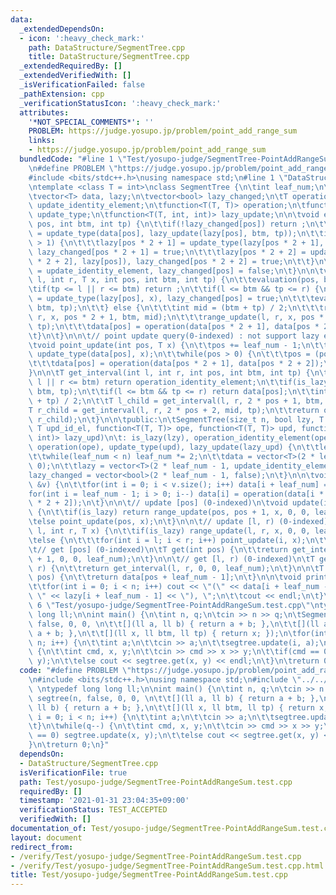 ```yaml
---
data:
  _extendedDependsOn:
  - icon: ':heavy_check_mark:'
    path: DataStructure/SegmentTree.cpp
    title: DataStructure/SegmentTree.cpp
  _extendedRequiredBy: []
  _extendedVerifiedWith: []
  _isVerificationFailed: false
  _pathExtension: cpp
  _verificationStatusIcon: ':heavy_check_mark:'
  attributes:
    '*NOT_SPECIAL_COMMENTS*': ''
    PROBLEM: https://judge.yosupo.jp/problem/point_add_range_sum
    links:
    - https://judge.yosupo.jp/problem/point_add_range_sum
  bundledCode: "#line 1 \"Test/yosupo-judge/SegmentTree-PointAddRangeSum.test.cpp\"\
    \n#define PROBLEM \"https://judge.yosupo.jp/problem/point_add_range_sum\"\n\n\
    #include <bits/stdc++.h>\nusing namespace std;\n#line 1 \"DataStructure/SegmentTree.cpp\"\
    \ntemplate <class T = int>\nclass SegmentTree {\n\tint leaf_num;\n\tbool is_lazy;\n\
    \tvector<T> data, lazy;\n\tvector<bool> lazy_changed;\n\tT operation_identity_element,\
    \ update_identity_element;\n\tfunction<T(T, T)> operation;\n\tfunction<T(T, T)>\
    \ update_type;\n\tfunction<T(T, int, int)> lazy_update;\n\n\tvoid evaluation(int\
    \ pos, int btm, int tp) {\n\t\tif(!lazy_changed[pos]) return ;\n\t\tdata[pos]\
    \ = update_type(data[pos], lazy_update(lazy[pos], btm, tp));\n\t\tif(tp - btm\
    \ > 1) {\n\t\t\tlazy[pos * 2 + 1] = update_type(lazy[pos * 2 + 1], lazy[pos]),\
    \ lazy_changed[pos * 2 + 1] = true;\n\t\t\tlazy[pos * 2 + 2] = update_type(lazy[pos\
    \ * 2 + 2], lazy[pos]), lazy_changed[pos * 2 + 2] = true;\n\t\t}\n\t\tlazy[pos]\
    \ = update_identity_element, lazy_changed[pos] = false;\n\t}\n\n\tvoid range_update(int\
    \ l, int r, T x, int pos, int btm, int tp) {\n\t\tevaluation(pos, btm, tp);\n\t\
    \tif(tp <= l || r <= btm) return ;\n\t\tif(l <= btm && tp <= r) {\n\t\t\tlazy[pos]\
    \ = update_type(lazy[pos], x), lazy_changed[pos] = true;\n\t\t\tevaluation(pos,\
    \ btm, tp);\n\t\t} else {\n\t\t\tint mid = (btm + tp) / 2;\n\t\t\trange_update(l,\
    \ r, x, pos * 2 + 1, btm, mid);\n\t\t\trange_update(l, r, x, pos * 2 + 2, mid,\
    \ tp);\n\t\t\tdata[pos] = operation(data[pos * 2 + 1], data[pos * 2 + 2]);\n\t\
    \t}\n\t}\n\n\t// point update query(0-indexed) : not support lazy evaluation\n\
    \tvoid point_update(int pos, T x) {\n\t\tpos += leaf_num - 1;\n\t\tdata[pos] =\
    \ update_type(data[pos], x);\n\t\twhile(pos > 0) {\n\t\t\tpos = (pos - 1) / 2;\n\
    \t\t\tdata[pos] = operation(data[pos * 2 + 1], data[pos * 2 + 2]);\n\t\t}\n\t\
    }\n\n\tT get_interval(int l, int r, int pos, int btm, int tp) {\n\t\tif(tp <=\
    \ l || r <= btm) return operation_identity_element;\n\t\tif(is_lazy) evaluation(pos,\
    \ btm, tp);\n\t\tif(l <= btm && tp <= r) return data[pos];\n\t\tint mid = (btm\
    \ + tp) / 2;\n\t\tT l_child = get_interval(l, r, 2 * pos + 1, btm, mid);\n\t\t\
    T r_child = get_interval(l, r, 2 * pos + 2, mid, tp);\n\t\treturn operation(l_child,\
    \ r_child);\n\t}\n\n\tpublic:\n\tSegmentTree(size_t n, bool lzy, T ope_id_el,\
    \ T upd_id_el, function<T(T, T)> ope, function<T(T, T)> upd, function<T(T, int,\
    \ int)> lazy_upd)\n\t: is_lazy(lzy), operation_identity_element(ope_id_el), update_identity_element(upd_id_el),\
    \ operation(ope), update_type(upd), lazy_update(lazy_upd) {\n\t\tleaf_num = 1;\n\
    \t\twhile(leaf_num < n) leaf_num *= 2;\n\t\tdata = vector<T>(2 * leaf_num - 1,\
    \ 0);\n\t\tlazy = vector<T>(2 * leaf_num - 1, update_identity_element);\n\t\t\
    lazy_changed = vector<bool>(2 * leaf_num - 1, false);\n\t}\n\n\tvoid build(vector<int>\
    \ &v) {\n\t\tfor(int i = 0; i < v.size(); i++) data[i + leaf_num] = v[i];\n\t\t\
    for(int i = leaf_num - 1; i > 0; i--) data[i] = operation(data[i * 2 + 1], data[i\
    \ * 2 + 2]);\n\t}\n\n\t// update [pos] (0-indexed)\n\tvoid update(int pos, T x)\
    \ {\n\t\tif(is_lazy) return range_update(pos, pos + 1, x, 0, 0, leaf_num);\n\t\
    \telse point_update(pos, x);\n\t}\n\n\t// update [l, r) (0-indexed)\n\tvoid update(int\
    \ l, int r, T x) {\n\t\tif(is_lazy) range_update(l, r, x, 0, 0, leaf_num);\n\t\
    \telse {\n\t\t\tfor(int i = l; i < r; i++) point_update(i, x);\n\t\t}\n\t}\n\n\
    \t// get [pos] (0-indexed)\n\tT get(int pos) {\n\t\treturn get_interval(pos, pos\
    \ + 1, 0, 0, leaf_num);\n\t}\n\n\t// get [l, r) (0-indexed)\n\tT get(int l, int\
    \ r) {\n\t\treturn get_interval(l, r, 0, 0, leaf_num);\n\t}\n\n\tT operator[](int\
    \ pos) {\n\t\treturn data[pos + leaf_num - 1];\n\t}\n\n\tvoid print(int n) {\n\
    \t\tfor(int i = 0; i < n; i++) cout << \"(\" << data[i + leaf_num - 1] << \",\
    \ \" << lazy[i + leaf_num - 1] << \"), \";\n\t\tcout << endl;\n\t}\n};\n#line\
    \ 6 \"Test/yosupo-judge/SegmentTree-PointAddRangeSum.test.cpp\"\ntypedef long\
    \ long ll;\n\nint main() {\n\tint n, q;\n\tcin >> n >> q;\n\tSegmentTree<ll> segtree(n,\
    \ false, 0, 0, \n\t\t[](ll a, ll b) { return a + b; },\n\t\t[](ll a, ll b) { return\
    \ a + b; },\n\t\t[](ll x, ll btm, ll tp) { return x; });\n\tfor(int i = 0; i <\
    \ n; i++) {\n\t\tint a;\n\t\tcin >> a;\n\t\tsegtree.update(i, a);\n\t}\n\twhile(q--)\
    \ {\n\t\tint cmd, x, y;\n\t\tcin >> cmd >> x >> y;\n\t\tif(cmd == 0) segtree.update(x,\
    \ y);\n\t\telse cout << segtree.get(x, y) << endl;\n\t}\n\treturn 0;\n}\n"
  code: "#define PROBLEM \"https://judge.yosupo.jp/problem/point_add_range_sum\"\n\
    \n#include <bits/stdc++.h>\nusing namespace std;\n#include \"../../DataStructure/SegmentTree.cpp\"\
    \ \ntypedef long long ll;\n\nint main() {\n\tint n, q;\n\tcin >> n >> q;\n\tSegmentTree<ll>\
    \ segtree(n, false, 0, 0, \n\t\t[](ll a, ll b) { return a + b; },\n\t\t[](ll a,\
    \ ll b) { return a + b; },\n\t\t[](ll x, ll btm, ll tp) { return x; });\n\tfor(int\
    \ i = 0; i < n; i++) {\n\t\tint a;\n\t\tcin >> a;\n\t\tsegtree.update(i, a);\n\
    \t}\n\twhile(q--) {\n\t\tint cmd, x, y;\n\t\tcin >> cmd >> x >> y;\n\t\tif(cmd\
    \ == 0) segtree.update(x, y);\n\t\telse cout << segtree.get(x, y) << endl;\n\t\
    }\n\treturn 0;\n}"
  dependsOn:
  - DataStructure/SegmentTree.cpp
  isVerificationFile: true
  path: Test/yosupo-judge/SegmentTree-PointAddRangeSum.test.cpp
  requiredBy: []
  timestamp: '2021-01-31 23:04:35+09:00'
  verificationStatus: TEST_ACCEPTED
  verifiedWith: []
documentation_of: Test/yosupo-judge/SegmentTree-PointAddRangeSum.test.cpp
layout: document
redirect_from:
- /verify/Test/yosupo-judge/SegmentTree-PointAddRangeSum.test.cpp
- /verify/Test/yosupo-judge/SegmentTree-PointAddRangeSum.test.cpp.html
title: Test/yosupo-judge/SegmentTree-PointAddRangeSum.test.cpp
---
```

